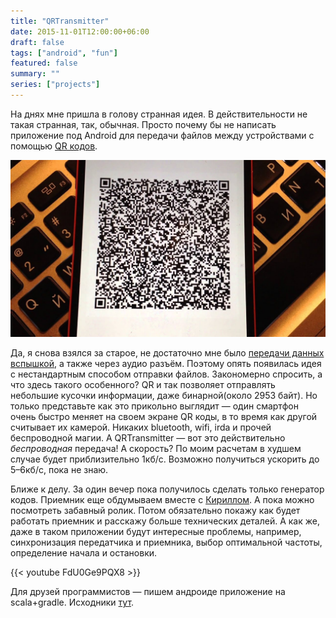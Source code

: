 ```yaml
---
title: "QRTransmitter"
date: 2015-11-01T12:00:00+06:00
draft: false
tags: ["android", "fun"]
featured: false
summary: ""
series: ["projects"]
---
```


На днях мне пришла в голову странная идея. В действительности не такая странная, так, обычная. Просто почему бы не написать приложение под Android для передачи файлов между устройствами с помощью [QR кодов](https://ru.wikipedia.org/wiki/QR-код).

![QR transmitter app image](images/qrimage.jpg)

Да, я снова взялся за старое, не достаточно мне было [передачи данных вспышкой](https://www.youtube.com/watch?v=BZ4PDgjlmb4), а также через аудио разъём. Поэтому опять появилась идея с нестандартным способом отправки файлов. Закономерно спросить, а что здесь такого особенного? QR и так позволяет отправлять небольшие кусочки информации, даже бинарной(около 2953 байт). Но только представьте как это прикольно выглядит — один смартфон очень быстро меняет на своем экране QR коды, в то время как другой считывает их камерой. Никаких bluetooth, wifi, irda и прочей беспроводной магии. А QRTransmitter — вот это действительно *беспроводная* передача! А скорость? По моим расчетам в худшем случае будет приблизительно 1кб/с. Возможно получиться ускорить до 5–6кб/с, пока не знаю.

Ближе к делу. За один вечер пока получилось сделать только генератор кодов. Приемник еще обдумываем вместе с [Кириллом](https://medium.com/@KirillMegabozya). А пока можно посмотреть забавный ролик. Потом обязательно покажу как будет работать приемник и расскажу больше технических деталей. А как же, даже в таком приложении будут интересные проблемы, например, синхронизация передатчика и приемника, выбор оптимальной частоты, определение начала и остановки.

{{< youtube FdU0Ge9PQX8 >}}

Для друзей программистов — пишем андроиде приложение на scala+gradle. Исходники [тут](https://github.com/cat-in-the-dark/QRTransmitter).

